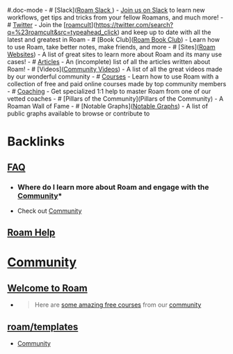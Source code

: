 #.doc-mode
    - # [Slack]([Roam Slack ](<Roam Slack .md>))
        - [Join us on Slack](https://join.slack.com/t/roamresearch/shared_invite/zt-ni1vw9yf-HzeWr05ZJBt55j_zfddPsw) to learn new workflows, get tips and tricks from your fellow Roamans, and much more!
    - # [Twitter]([Twitter](<Twitter.md>))
        - Join the [[roamcult](<roamcult.md>)](https://twitter.com/search?q=%23roamcult&src=typeahead_click) and keep up to date with all the latest and greatest in Roam
    - # [Book Club]([Roam Book Club](<Roam Book Club.md>))
        - Learn how to use Roam, take better notes, make friends, and more
    - # [Sites]([Roam Websites](<Roam Websites.md>))
        - A list of great sites to learn more about Roam and its many use cases!
    - # [Articles]([Articles](<Articles.md>))
    - An (incomplete) list of all the articles written about Roam!
    - # [Videos]([Community Videos](<Community Videos.md>))
        - A list of all the great videos made by our wonderful community
    - # [Courses]([Courses](<Courses.md>))
        - Learn how to use Roam with a collection of free and paid online courses made by top community members
    - # [Coaching]([Coaching](<Coaching.md>))
        - Get specialized 1:1 help to master Roam from one of our vetted coaches
    - # [Pillars of the Community](Pillars of the Community)
        - A Roaman Wall of Fame
    - # [Notable Graphs]([Notable Graphs](<Notable Graphs.md>))
        - A list of public graphs available to browse or contribute to

# Backlinks
## [FAQ](<FAQ.md>)
- ### **Where do I learn more about Roam and engage with the** [Community](<Community.md>)*

- Check out [Community](<Community.md>)

## [Roam Help](<Roam Help.md>)
# [Community](<Community.md>)

## [Welcome to Roam](<Welcome to Roam.md>)
- > Here are [some amazing free courses](((eEUXylm_o))) from our [community]([Community](<Community.md>))

## [roam/templates](<roam/templates.md>)
- [Community](<Community.md>)

